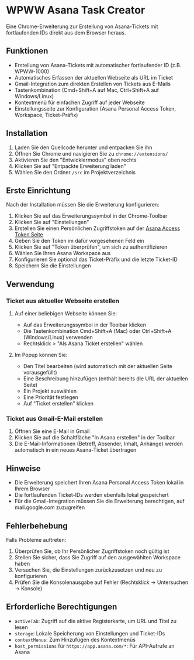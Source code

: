 # WPWW Asana Task Creator

Eine Chrome-Erweiterung zur Erstellung von Asana-Tickets mit fortlaufenden IDs direkt aus dem Browser heraus.

## Funktionen

- Erstellung von Asana-Tickets mit automatischer fortlaufender ID (z.B. WPWW-1000)
- Automatisches Erfassen der aktuellen Webseite als URL im Ticket
- Gmail-Integration zum direkten Erstellen von Tickets aus E-Mails
- Tastenkombination (Cmd+Shift+A auf Mac, Ctrl+Shift+A auf Windows/Linux)
- Kontextmenü für einfachen Zugriff auf jeder Webseite
- Einstellungsseite zur Konfiguration (Asana Personal Access Token, Workspace, Ticket-Präfix)

## Installation

1. Laden Sie den Quellcode herunter und entpacken Sie ihn
2. Öffnen Sie Chrome und navigieren Sie zu `chrome://extensions/`
3. Aktivieren Sie den "Entwicklermodus" oben rechts
4. Klicken Sie auf "Entpackte Erweiterung laden"
5. Wählen Sie den Ordner `/src` im Projektverzeichnis

## Erste Einrichtung

Nach der Installation müssen Sie die Erweiterung konfigurieren:

1. Klicken Sie auf das Erweiterungssymbol in der Chrome-Toolbar
2. Klicken Sie auf "Einstellungen"
3. Erstellen Sie einen Persönlichen Zugriffstoken auf der [Asana Access Token Seite](https://app.asana.com/0/my-access-tokens)
4. Geben Sie den Token im dafür vorgesehenen Feld ein
5. Klicken Sie auf "Token überprüfen", um sich zu authentifizieren
6. Wählen Sie Ihren Asana Workspace aus
7. Konfigurieren Sie optional das Ticket-Präfix und die letzte Ticket-ID
8. Speichern Sie die Einstellungen

## Verwendung

### Ticket aus aktueller Webseite erstellen

1. Auf einer beliebigen Webseite können Sie:
   - Auf das Erweiterungssymbol in der Toolbar klicken
   - Die Tastenkombination Cmd+Shift+A (Mac) oder Ctrl+Shift+A (Windows/Linux) verwenden
   - Rechtsklick > "Als Asana Ticket erstellen" wählen

2. Im Popup können Sie:
   - Den Titel bearbeiten (wird automatisch mit der aktuellen Seite vorausgefüllt)
   - Eine Beschreibung hinzufügen (enthält bereits die URL der aktuellen Seite)
   - Ein Projekt auswählen
   - Eine Priorität festlegen
   - Auf "Ticket erstellen" klicken

### Ticket aus Gmail-E-Mail erstellen

1. Öffnen Sie eine E-Mail in Gmail
2. Klicken Sie auf die Schaltfläche "In Asana erstellen" in der Toolbar
3. Die E-Mail-Informationen (Betreff, Absender, Inhalt, Anhänge) werden automatisch in ein neues Asana-Ticket übertragen

## Hinweise

- Die Erweiterung speichert Ihren Asana Personal Access Token lokal in Ihrem Browser
- Die fortlaufenden Ticket-IDs werden ebenfalls lokal gespeichert
- Für die Gmail-Integration müssen Sie die Erweiterung berechtigen, auf mail.google.com zuzugreifen

## Fehlerbehebung

Falls Probleme auftreten:
1. Überprüfen Sie, ob Ihr Persönlicher Zugriffstoken noch gültig ist
2. Stellen Sie sicher, dass Sie Zugriff auf den ausgewählten Workspace haben
3. Versuchen Sie, die Einstellungen zurückzusetzen und neu zu konfigurieren
4. Prüfen Sie die Konsolenausgabe auf Fehler (Rechtsklick → Untersuchen → Konsole)

## Erforderliche Berechtigungen

- `activeTab`: Zugriff auf die aktive Registerkarte, um URL und Titel zu lesen
- `storage`: Lokale Speicherung von Einstellungen und Ticket-IDs
- `contextMenus`: Zum Hinzufügen des Kontextmenüs
- `host_permissions` für `https://app.asana.com/*`: Für API-Aufrufe an Asana